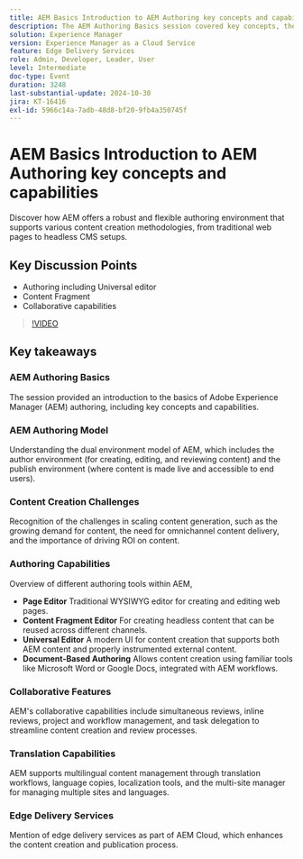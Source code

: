 ```yaml
---
title: AEM Basics Introduction to AEM Authoring key concepts and capabilities
description: The AEM Authoring Basics session covered key concepts, the dual environment model, content creation challenges, authoring tools, collaborative and translation features, and edge delivery services.
solution: Experience Manager
version: Experience Manager as a Cloud Service
feature: Edge Delivery Services
role: Admin, Developer, Leader, User
level: Intermediate
doc-type: Event
duration: 3248
last-substantial-update: 2024-10-30
jira: KT-16416
exl-id: 5966c14a-7adb-48d8-bf20-9fb4a350745f
---
```

# AEM Basics Introduction to AEM Authoring key concepts and capabilities

Discover how AEM offers a robust and flexible authoring environment that supports various content creation methodologies, from traditional web pages to headless CMS setups.

## Key Discussion Points

* Authoring including Universal editor
* Content Fragment
* Collaborative capabilities

>[!VIDEO](https://video.tv.adobe.com/v/3435747/?learn=on)

## Key takeaways

### AEM Authoring Basics

The session provided an introduction to the basics of Adobe Experience Manager (AEM) authoring, including key concepts and capabilities.

### AEM Authoring Model

Understanding the dual environment model of AEM, which includes the author environment (for creating, editing, and reviewing content) and the publish environment (where content is made live and accessible to end users).

### Content Creation Challenges

Recognition of the challenges in scaling content generation, such as the growing demand for content, the need for omnichannel content delivery, and the importance of driving ROI on content. ​

### Authoring Capabilities

Overview of different authoring tools within AEM,

* **Page Editor** Traditional WYSIWYG editor for creating and editing web pages. ​
* **Content Fragment Editor** For creating headless content that can be reused across different channels. ​
* **Universal Editor** A modern UI for content creation that supports both AEM content and properly instrumented external content. ​
* **Document-Based Authoring** Allows content creation using familiar tools like Microsoft Word or Google Docs, integrated with AEM workflows. ​

### Collaborative Features

AEM's collaborative capabilities include simultaneous reviews, inline reviews, project and workflow management, and task delegation to streamline content creation and review processes.

### Translation Capabilities

AEM supports multilingual content management through translation workflows, language copies, localization tools, and the multi-site manager for managing multiple sites and languages.

### Edge Delivery Services

Mention of edge delivery services as part of AEM Cloud, which enhances the content creation and publication process.

